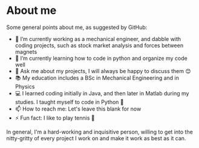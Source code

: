 # About me

Some general points about me, as suggested by GitHub:

- 🔭 I’m currently working as a mechanical engineer, and dabble with coding projects, such as stock market analysis and forces between magnets 
- 🌱 I’m currently learning how to code in python and organize my code well
- 💬 Ask me about my projects, I will always be happy to discuss them 😊
- 📚 My education includes a BSc in Mechanical Engineering and in Physics
- 💻 I learned coding initially in Java, and then later in Matlab during my studies. I taught myself to code in Python 🐍
- 📫 How to reach me: Let's leave this blank for now
- ⚡ Fun fact: I like to play tennis 🎾

In general, I'm a hard-working and inquisitive person, willing to get into the nitty-gritty of every project I work on and make it work as best as it can.
